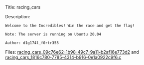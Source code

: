 Title: racing_cars

Description:
```
Welcome to the Incredibles! Win the race and get the flag!

Note: The server is running on Ubuntu 20.04

Author: d1g174l_f0rtr355
```

Files: [racing_cars_09c76e62-1b98-49c7-9a11-b2af16e773d2](https://github.com/Coder-Here/ShaktiCTF/blob/main/Pwn/racing_cars/racing_cars_09c76e62-1b98-49c7-9a11-b2af16e773d2) and [racing_cars_1816c780-7785-4314-b916-0e1a0922c9f6.c](https://github.com/Coder-Here/ShaktiCTF/blob/main/Pwn/racing_cars/racing_cars_1816c780-7785-4314-b916-0e1a0922c9f6.c)
